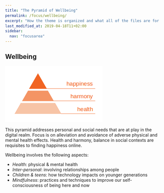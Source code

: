```yaml
---
title: "The Pyramid of Wellbeing"
permalink: /focus/wellbeing/
excerpt: "How the theme is organized and what all of the files are for."
last_modified_at: 2019-04-18T11+02:00
sidebar:
  nav: "focusarea"
---
```


## Wellbeing

![pyramid-of-wellbeing|690x362](/assets/images/humanetech-pyramid-of-wellbeing-tinted-bare.png)

This pyramid addresses personal and social needs that are at play in the digital realm. Focus is on alleviation and avoidance of adverse physical and mental health effects. Health and harmony, balance in social contexts are requisites to finding happiness online.

Wellbeing involves the following aspects:

- _Health_: physical & mental health  
- _Inter-personal_: involving relationships among people
- _Children & teens_: how technology impacts on younger generations
- _Mindfulness_: practices and techniques to improve our self-consciousness of being here and now
